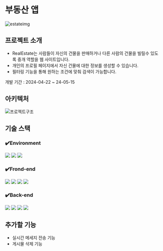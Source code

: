 # 부동산 앱

![estateimg](https://github.com/Simon1476/react-ts-realEstate-app/assets/77772647/17795148-cbca-48fb-9ba2-1ce0f41ea55c)

## 프로젝트 소개

- RealEstate는 사람들이 자신의 건물을 판매하거나 다른 사람의 건물을 빌릴수 있도록 중개 역할을 웹 사이트입니다.
- 개인의 프로필 페이지에서 자신 건물에 대한 정보를 생성할 수 있습니다.
- 필터링 기능을 통해 원하는 조건에 맞춰 검색이 가능합니다.

개발 기간 : 2024-04-22 ~ 24-05-15

## 아키텍처

![프로젝트구조](https://github.com/Simon1476/weather-forecast-app/assets/77772647/577b6b4c-c6d2-45f9-8d70-f5ef82729f2e)

## 기술 스택

### ✔️Environment

<img src="https://img.shields.io/badge/visualstudio-297ACC?style=for-the-badge&logo=visualstudio&logoColor=white">
<img src="https://img.shields.io/badge/git-F05032?style=for-the-badge&logo=git&logoColor=white">
<img src="https://img.shields.io/badge/github-black?style=for-the-badge&logo=github&logoColor=white">

### ✔️Frond-end

<img src="https://img.shields.io/badge/React-61DAFB?style=for-the-badge&logo=React&logoColor=black">
<img src="https://img.shields.io/badge/typescript-2F74C0?style=for-the-badge&logo=typescript&logoColor=white">
<img src="https://img.shields.io/badge/axios-black?style=for-the-badge&logo=axios&logoColor=671DDF">
<img src="https://img.shields.io/badge/zustand-black?style=for-the-badge&logo=zustand&logoColor=671DDF">

### ✔️Back-end

<img src="https://img.shields.io/badge/express-green?style=for-the-badge&logo=express&logoColor=671DDF">
<img src="https://img.shields.io/badge/typescript-2F74C0?style=for-the-badge&logo=typescript&logoColor=white">
<img src="https://img.shields.io/badge/mongodb-FFFFFF?style=for-the-badge&logo=mongodb&logoColor=#4CA43E">
<img src="https://img.shields.io/badge/prisma-black?style=for-the-badge&logo=prisma&logoColor=#4CA43E">

## 추가할 기능

- 실시간 메세지 전송 기능
- 게시물 삭제 기능
